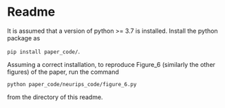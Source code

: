 # Readme

It is assumed that a version of python >= 3.7 is installed. Install the python package as

`pip install paper_code/`.

Assuming a correct installation, to reproduce Figure_6 (similarly the other figures) of the paper, run the command

`python paper_code/neurips_code/figure_6.py`

from the directory of this readme.


